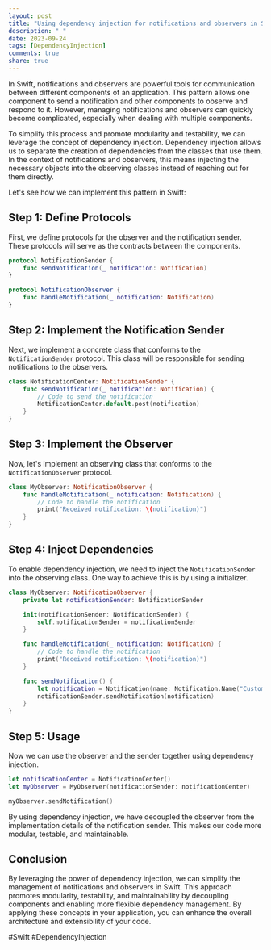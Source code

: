 ```yaml
---
layout: post
title: "Using dependency injection for notifications and observers in Swift"
description: " "
date: 2023-09-24
tags: [DependencyInjection]
comments: true
share: true
---
```


In Swift, notifications and observers are powerful tools for communication between different components of an application. This pattern allows one component to send a notification and other components to observe and respond to it. However, managing notifications and observers can quickly become complicated, especially when dealing with multiple components.

To simplify this process and promote modularity and testability, we can leverage the concept of dependency injection. Dependency injection allows us to separate the creation of dependencies from the classes that use them. In the context of notifications and observers, this means injecting the necessary objects into the observing classes instead of reaching out for them directly.

Let's see how we can implement this pattern in Swift:

## Step 1: Define Protocols

First, we define protocols for the observer and the notification sender. These protocols will serve as the contracts between the components.

```swift
protocol NotificationSender {
    func sendNotification(_ notification: Notification)
}

protocol NotificationObserver {
    func handleNotification(_ notification: Notification)
}
```

## Step 2: Implement the Notification Sender

Next, we implement a concrete class that conforms to the `NotificationSender` protocol. This class will be responsible for sending notifications to the observers.

```swift
class NotificationCenter: NotificationSender {
    func sendNotification(_ notification: Notification) {
        // Code to send the notification
        NotificationCenter.default.post(notification)
    }
}
```

## Step 3: Implement the Observer

Now, let's implement an observing class that conforms to the `NotificationObserver` protocol.

```swift
class MyObserver: NotificationObserver {
    func handleNotification(_ notification: Notification) {
        // Code to handle the notification
        print("Received notification: \(notification)")
    }
}
```

## Step 4: Inject Dependencies

To enable dependency injection, we need to inject the `NotificationSender` into the observing class. One way to achieve this is by using a initializer.

```swift
class MyObserver: NotificationObserver {
    private let notificationSender: NotificationSender

    init(notificationSender: NotificationSender) {
        self.notificationSender = notificationSender
    }

    func handleNotification(_ notification: Notification) {
        // Code to handle the notification
        print("Received notification: \(notification)")
    }

    func sendNotification() {
        let notification = Notification(name: Notification.Name("CustomNotification"), object: nil)
        notificationSender.sendNotification(notification)
    }
}
```

## Step 5: Usage

Now we can use the observer and the sender together using dependency injection.

```swift
let notificationCenter = NotificationCenter()
let myObserver = MyObserver(notificationSender: notificationCenter)

myObserver.sendNotification()
```

By using dependency injection, we have decoupled the observer from the implementation details of the notification sender. This makes our code more modular, testable, and maintainable.

## Conclusion

By leveraging the power of dependency injection, we can simplify the management of notifications and observers in Swift. This approach promotes modularity, testability, and maintainability by decoupling components and enabling more flexible dependency management. By applying these concepts in your application, you can enhance the overall architecture and extensibility of your code.

#Swift #DependencyInjection